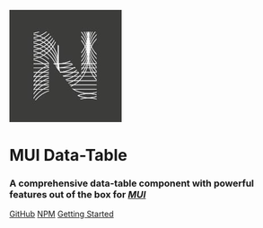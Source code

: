 [![image](assets/favicon.png ":size=90x90")](https://github.com/WeAreNova/)

# MUI Data-Table

<h3>A comprehensive data-table component with powerful features out of the box for <a href="https://mui.com" target="_blank" rel="noopener noreferrer"><em>MUI</em></a></h3>

<a href="https://github.com/WeAreNova/mui-data-table" target="_blank" rel="noopener noreferrer">GitHub</a>
<a href="https://www.npmjs.com/package/@wearenova/mui-data-table" target="_blank" rel="noopener noreferrer">NPM</a>
[Getting Started](/getting-started)
